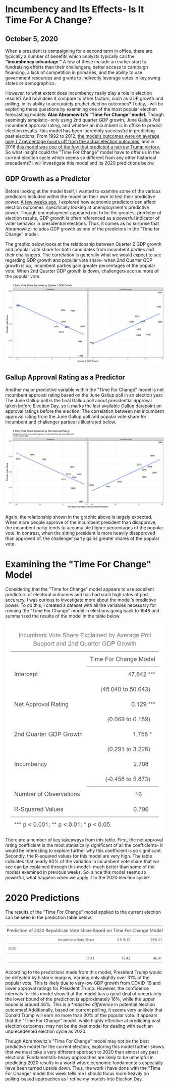 # Incumbency and Its Effects- Is It Time For A Change?

## October 5, 2020

When a president is campaigning for a second term in office, there are typically a number of benefits which analysts typically call the **“incumbency advantage.”** A few of these include an earlier start to fundraising efforts than their challengers, better access to campaign financing, a lack of competition in primaries, and the ability to use government resources and grants to indirectly leverage votes in key swing states or demographics.

However, to what extent does incumbency really play a role in election results? And how does it compare to other factors, such as GDP growth and polling, in its ability to accurately predict election outcomes? Today, I will be exploring these questions by examining one of the most popular election forecasting models: **Alan Abramowitz’s “Time For Change” model.** Though seemingly simplistic- only using 2nd quarter GDP growth, June Gallup Poll incumbent approval rating, and whether an incumbent is in office to predict election results- this model has been incredibly successful in predicting past elections. From 1992 to 2012, [the model’s outcomes were on average only 1.7 percentage points off from the actual election outcomes](https://pollyvote.com/en/components/models/retrospective/fundamentals-plus-models/time-for-change-model/), and in 2016 [this model was one of the few that predicted a narrow Trump victory.](https://www.nytimes.com/2016/05/11/upshot/voters-fears-about-trump-may-outweigh-wish-for-change.html) So what insight could the "Time For Change" model have to offer us in the current election cycle which seems so different from any other historical precedents? I will investigate this model and its 2020 predictions below.

## GDP Growth as a Predictor

Before looking at the model itself, I wanted to examine some of the various predictors included within the model on their own to test their predictive power. [A few weeks ago](https://eguetzloe.github.io/Election-Analytics-Blog/posts/02-blog.html), I explored how economic predictors can affect election outcomes, specifically looking at unemployment's predictive power. Though unemployment appeared not to be the greatest predictor of election results, GDP growth is often referenced as a powerful indicator of voter behavior in presidential elections. Thus, it comes as no surprise that Abramowitz includes GDP growth as one of the predictors in the "Time for Change" model. 

The graphic below looks at the relationship between Quarter 2 GDP growth and popular vote share for both candidates from incumbent parties and their challengers. The correlation is generally what we would expect to see regarding GDP growth and popular vote share- when 2nd Quarter GDP growth is up, incumbent parties gain greater percentages of the popular vote. When 2nd Quarter GDP growth is down, challengers accrue more of the popular vote.

![](../figures/gdpfx.png)

## Gallup Approval Rating as a Predictor

Another major predictive variable within the "Time For Change" model is net incumbent approval rating based on the June Gallup poll in an election year. The June Gallup poll is the final Gallup poll about presidential approval taken before Election Day, so it marks the last available Gallup datapoint on approval ratings before the election. The correlation between net incumbent approval rating from the June Gallup poll and popular vote share for incumbent and challenger parties is illustrated below.

![](../figures/netappfx.png)

Again, the relationship shown in the graphic above is largely expected. When more people approve of the incumbent president than disapprove, the incumbent party tends to accumulate higher percentages of the popular vote. In contrast, when the sitting president is more heavily disapproved than approved of, the challenger party gains greater shares of the popular vote.

# Examining the "Time For Change" Model

Considering that the "Time for Change" model appears to use excellent predictors of electoral outcomes and has had such high rates of past accuracy, I was curious to investigate more about the model's predictive power. To do this, I created a dataset with all the variables necessary for running the "Time For Change" model in elections going back to 1948 and summarized the results of the model in the table below.

![](../figures/tfcfull.png)

There are a number of key takeaways from this table. First, the net approval rating coefficient is the most statistically significant of all the coefficients- it would be interesting to explore further why this coefficient is so significant. Secondly, the R-squared values for this model are very high. The table indicates that nearly 80% of the variation in incumbent vote share that we see can be explained through this model- much better than some of the models examined in previous weeks. So, since this model seems so powerful, what happens when we apply it to the 2020 election cycle?

# 2020 Predictions

The results of the "Time For Change" model applied to the current election can be seen in the prediction table below.

![](../figures/tfcgt.png)

According to the predictions made from this model, President Trump would be defeated by historic margins, earning only slightly over 31% of the popular vote. This is likely due to very low GDP growth from COVID-19 and lower approval ratings for President Trump. However, the confidence intervals for this model show that the model has a great deal of uncertainty- the lower bound of the prediction is approximately 16%, while the upper bound is around 46%. This is a **massive difference* in potential election outcomes! Additionally, based on current polling, it seems very unlikely that Donald Trump will earn no more than 30% of the popular vote. It appears that the "Time For Change" model, while highly effective at predicting past election outcomes, may not be the best model for dealing with such an unprecedented election cycle as 2020.

Though Abramowitz's "Time For Change" model may not be the best predictive model for the current election, exploring this model further shows that we must take a very different approach to 2020 than almost any past elections. Fundamentals-heavy approaches are likely to be unhelpful in predicting 2020 results in a world where economic fundamentals especially have been turned upside down. Thus, the work I have done with the "Time For Change" model this week tells me I should focus more heavily on polling-based approaches as I refine my models into Election Day. 